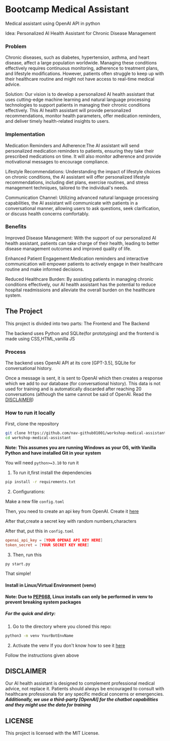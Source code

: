 # Bootcamp Medical Assistant
Medical assistant using OpenAI API in python

Idea: Personalized AI Health Assistant for Chronic Disease Management

### Problem
Chronic diseases, such as diabetes, hypertension, asthma, and heart disease, affect a large population worldwide. Managing these conditions effectively requires continuous monitoring, adherence to treatment plans, and lifestyle modifications. However, patients often struggle to keep up with their healthcare routine and might not have access to real-time medical advice.

Solution: Our vision is to develop a personalized AI health assistant that uses cutting-edge machine learning and natural language processing technologies to support patients in managing their chronic conditions effectively. This AI health assistant will provide personalized recommendations, monitor health parameters, offer medication reminders, and deliver timely health-related insights to users.

### Implementation

Medication Reminders and Adherence:The AI assistant will send personalized medication reminders to patients, ensuring they take their prescribed medications on time. It will also monitor adherence and provide motivational messages to encourage compliance.

Lifestyle Recommendations: Understanding the impact of lifestyle choices on chronic conditions, the AI assistant will offer personalized lifestyle recommendations, including diet plans, exercise routines, and stress management techniques, tailored to the individual's needs.

Communication Channel: Utilizing advanced natural language processing capabilities, the AI assistant will communicate with patients in a conversational manner, allowing users to ask questions, seek clarification, or discuss health concerns comfortably.

### Benefits

Improved Disease Management: With the support of our personalized AI health assistant, patients can take charge of their health, leading to better disease management outcomes and improved quality of life.

Enhanced Patient Engagement:Medication reminders and interactive communication will empower patients to actively engage in their healthcare routine and make informed decisions.

Reduced Healthcare Burden: By assisting patients in managing chronic conditions effectively, our AI health assistant has the potential to reduce hospital readmissions and alleviate the overall burden on the healthcare system.

## The Project
This project is divided into two parts: The Frontend and The Backend

The backend uses Python and SQLite(for prototyping) and the frontend is made using CSS,HTML,vanilla JS

### Process
The backend uses OpenAI API at its core [GPT-3.5], SQLite for conversational history.

Once a message is sent, it is sent to OpenAI which then creates a response which we add to our database (for conversational history). This data is not used for training and is automatically discarded after reaching 20 conversations (although the same cannot be said of OpenAI. Read the [DISCLAIMER](#disclaimer))

### How to run it locally
First, clone the repository 
```sh
git clone https://github.com/nav-github01001/workshop-medical-assistant
cd workshop-medical-assistant
```


**Note: This assumes you are running Windows as your OS, with Vanilla Python and have installed Git in your system**


You will need `python>=3.10` to run it

1. To run it,first install the dependencies

```sh
pip install -r requirements.txt
```

2. Configurations:

Make a new file `config.toml`

Then, you need to create an api key from OpenAI. Create it [here](https://platform.openai.com/account/api-keys)

After that,create a secret key with random numbers,characters

After that, put this in `config.toml`

```toml
openai_api_key = [YOUR OPENAI API KEY HERE]
token_secret = [YOUR SECRET KEY HERE]
```

3. Then, run this

```sh 
py start.py
```

That simple!

#### Install in Linux/Virtual Environment (venv)

**Note: Due to [PEP668](https://peps.python.org/pep-0668/), Linux installs can only be performed in venv to prevent breaking system packages**


##### For the quick and dirty:

1. Go to the directory where you cloned this repo:

``` sh
python3 -m venv YourBotEnvName
```

2. Activate the venv
If you don't know how to see it [here](https://docs.python.org/3/library/venv.html)

Follow the instructions given above

## DISCLAIMER
Our AI health assistant is designed to complement professional medical advice, not replace it. Patients should always be encouraged to consult with healthcare professionals for any specific medical concerns or emergencies. ***Additionally, we use a third-party [OpenAI] for the chatbot capabilities and they might use the data for training***

## LICENSE

This project is licensed with the MIT License.